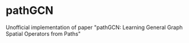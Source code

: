 # pathGCN
Unofficial implementation of paper "pathGCN: Learning General Graph Spatial Operators from Paths"
